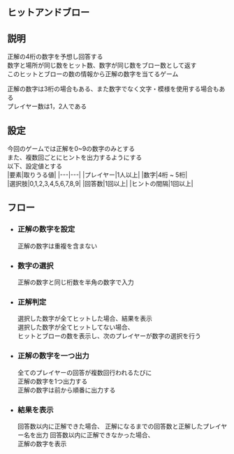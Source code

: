 ## ヒットアンドブロー

## 説明
正解の4桁の数字を予想し回答する  
数字と場所が同じ数をヒット数、数字が同じ数をブロー数として返す  
このヒットとブローの数の情報から正解の数字を当てるゲーム  

正解の数字は3桁の場合もある、また数字でなく文字・模様を使用する場合もある  
プレイヤー数は1，2人である

## 設定
今回のゲームでは正解を0~9の数字のみとする  
また、複数回ごとにヒントを出力するようにする  
以下、設定値とする  
|要素|取りうる値|
|---|---| 
|プレイヤー|1人以上|
|数字|4桁 ~ 5桁|  
|選択肢|0,1,2,3,4,5,6,7,8,9|
|回答数|1回以上|
|ヒントの間隔|1回以上|

## フロー
- ### 正解の数字を設定  
  正解の数字は重複を含まない

- ### 数字の選択  
  正解の数字と同じ桁数を半角の数字で入力  

- ### 正解判定
  選択した数字が全てヒットした場合、結果を表示  
  選択した数字が全てヒットしてない場合、  
  ヒットとブローの数を表示し、次のプレイヤーが数字の選択を行う  

- ### 正解の数字を一つ出力  
  全てのプレイヤーの回答が複数回行われるたびに  
  正解の数字を1つ出力する  
  正解の数字は前から順番に出力する  

- ### 結果を表示  
  回答数以内に正解できた場合、
  正解になるまでの回答数と正解したプレイヤー名を出力
  回答数以内に正解できなかった場合、  
  正解の数字を表示